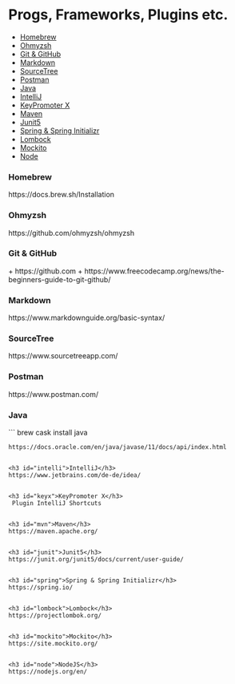 # Progs, Frameworks, Plugins etc.

* [Homebrew](Homebrew)
* <a href="#zsh">Ohmyzsh</a>
* <a href="#git">Git & GitHub</a>
* <a href="#markdown">Markdown</a>
* <a href="#sourcetree">SourceTree</a>
* <a href="#postman">Postman</a>
* <a href="#java">Java</a>
* <a href="#intelli">IntelliJ</a>
* <a href="#keyx">KeyPromoter X</a>
* <a href="#mvn">Maven</a>
* <a href="#junit">Junit5</a>
* <a href="#spring">Spring & Spring Initializr</a>
* <a href="#lombock">Lombock</a>
* <a href="#mockito">Mockito</a>
* <a href="#node">Node</a>


<h3 id="homebrew">Homebrew</h3>
https://docs.brew.sh/Installation

<h3 id="zsh">Ohmyzsh</h3>
https://github.com/ohmyzsh/ohmyzsh

<h3 id="git">Git & GitHub</h3>
+ https://github.com
+ https://www.freecodecamp.org/news/the-beginners-guide-to-git-github/

<h3 id="markdown">Markdown</h3>
https://www.markdownguide.org/basic-syntax/

<h3 id="sourcetree">SourceTree</h3>
https://www.sourcetreeapp.com/

<h3 id="postman">Postman</h3>
https://www.postman.com/

<h3 id="java">Java</h3>
```
brew cask install java

```
https://docs.oracle.com/en/java/javase/11/docs/api/index.html


<h3 id="intelli">IntelliJ</h3>
https://www.jetbrains.com/de-de/idea/


<h3 id="keyx">KeyPromoter X</h3>
 Plugin IntelliJ Shortcuts
 
 
<h3 id="mvn">Maven</h3>
https://maven.apache.org/


<h3 id="junit">Junit5</h3>
https://junit.org/junit5/docs/current/user-guide/


<h3 id="spring">Spring & Spring Initializr</h3>
https://spring.io/


<h3 id="lombock">Lombock</h3>
https://projectlombok.org/


<h3 id="mockito">Mockito</h3>
https://site.mockito.org/


<h3 id="node">NodeJS</h3>
https://nodejs.org/en/
